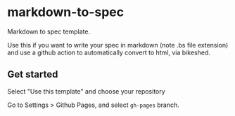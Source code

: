 # markdown-to-spec
Markdown to spec template.

Use this if you want to write your spec in markdown (note .bs file extension) and use a github action to automatically convert to html, via bikeshed.

## Get started

Select "Use this template" and choose your repository

Go to Settings > Github Pages, and select `gh-pages` branch.
